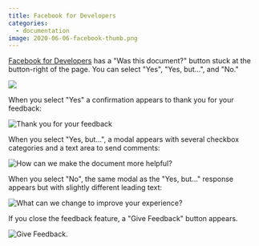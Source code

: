 ```yaml
---
title: Facebook for Developers
categories:
  - documentation
image: 2020-06-06-facebook-thumb.png
---
```


[Facebook for Developers](https://developers.facebook.com/docs/app-events/) has a "Was this document?" button stuck at the button-right of the page. You can select "Yes", "Yes, but...", and "No."

![](/feedback-library/img/2020-06-06-facebook.png)

When you select "Yes" a confirmation appears to thank you for your feedback:

![Thank you for your feedback](/feedback-library/img/2020-06-06-facebook-2.png)

When you select "Yes, but...", a modal appears with several checkbox categories and a text area to send comments:

![How can we make the document more helpful?](/feedback-library/img/2020-06-06-facebook-3.png)

When you select "No", the same modal as the "Yes, but..." response appears but with slightly different leading text:

![What can we change to improve your experience?](/feedback-library/img/2020-06-06-facebook-4.png)

If you close the feedback feature, a "Give Feedback" button appears.

![Give Feedback.](/feedback-library/img/2020-06-06-facebook-5.png)
